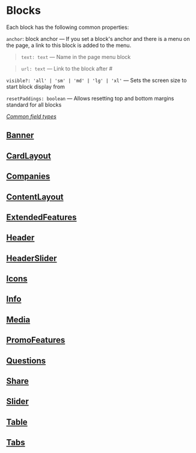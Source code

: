 # Blocks

Each block has the following common properties:

`anchor`: block anchor — If you set a block's anchor and there is a menu on the page, a link to this block is added to the menu.

> `text: text` — Name in the page menu block

> `url: text` — Link to the block after #

`visible?: 'all' | 'sm' | 'md' | 'lg' | 'xl'` — Sets the screen size to start block display from

`resetPaddings: boolean` — Allows resetting top and bottom margins standard for all blocks

_[Common field types](?id=information--common-types&viewMode=docs)_

## [Banner](?path=/story/blocks-banner--default&viewMode=docs)

## [CardLayout](?path=/story/blocks-cardlayout--default&viewMode=docs)

## [Companies](?path=/story/blocks-companies--default&viewMode=docs)

## [ContentLayout](?path=/story/blocks-contentlayout--default&viewMode=docs)

## [ExtendedFeatures](?path=/story/blocks-extendedfeatures--default&viewMode=docs)

## [Header](?path=/story/blocks-header--default&viewMode=docs)

## [HeaderSlider](?path=/story/blocks-headerslider--default&viewMode=docs)

## [Icons](?path=/story/blocks-icons--default&viewMode=docs)

## [Info](?path=/story/blocks-info--default&viewMode=docs)

## [Media](?path=/story/blocks-media--default&viewMode=docs)

## [PromoFeatures](?path=/story/blocks-promofeaturesblock--default-theme&viewMode=docs)

## [Questions](?path=/story/blocks-questions--default&viewMode=docs)

## [Share](?path=/story/blocks-share--default&viewMode=docs)

## [Slider](?path=/story/blocks-slider--default&viewMode=docs)

## [Table](?path=/story/blocks-table--default&viewMode=docs)

## [Tabs](?path=/story/blocks-tabs--default&viewMode=docs)
